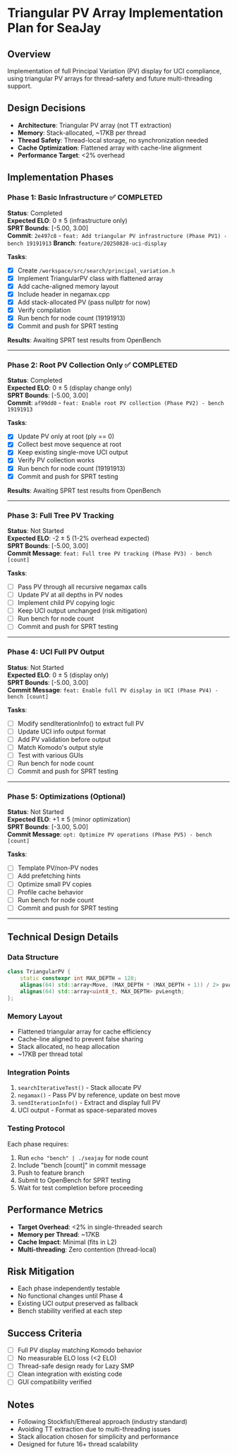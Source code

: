 # Triangular PV Array Implementation Plan for SeaJay

## Overview
Implementation of full Principal Variation (PV) display for UCI compliance, using triangular PV arrays for thread-safety and future multi-threading support.

## Design Decisions
- **Architecture**: Triangular PV array (not TT extraction)
- **Memory**: Stack-allocated, ~17KB per thread
- **Thread Safety**: Thread-local storage, no synchronization needed
- **Cache Optimization**: Flattened array with cache-line alignment
- **Performance Target**: <2% overhead

## Implementation Phases

### Phase 1: Basic Infrastructure ✅ COMPLETED
**Status**: Completed  
**Expected ELO**: 0 ± 5 (infrastructure only)  
**SPRT Bounds**: [-5.00, 3.00]  
**Commit**: `2e497c8` - `feat: Add triangular PV infrastructure (Phase PV1) - bench 19191913`
**Branch**: `feature/20250828-uci-display`

**Tasks**:
- [x] Create `/workspace/src/search/principal_variation.h`
- [x] Implement TriangularPV class with flattened array
- [x] Add cache-aligned memory layout
- [x] Include header in negamax.cpp
- [x] Add stack-allocated PV (pass nullptr for now)
- [x] Verify compilation
- [x] Run bench for node count (19191913)
- [x] Commit and push for SPRT testing

**Results**: Awaiting SPRT test results from OpenBench

---

### Phase 2: Root PV Collection Only ✅ COMPLETED
**Status**: Completed  
**Expected ELO**: 0 ± 5 (display change only)  
**SPRT Bounds**: [-5.00, 3.00]  
**Commit**: `af99dd0` - `feat: Enable root PV collection (Phase PV2) - bench 19191913`

**Tasks**:
- [x] Update PV only at root (ply == 0)
- [x] Collect best move sequence at root
- [x] Keep existing single-move UCI output
- [x] Verify PV collection works
- [x] Run bench for node count (19191913)
- [x] Commit and push for SPRT testing

**Results**: Awaiting SPRT test results from OpenBench

---

### Phase 3: Full Tree PV Tracking
**Status**: Not Started  
**Expected ELO**: -2 ± 5 (1-2% overhead expected)  
**SPRT Bounds**: [-5.00, 3.00]  
**Commit Message**: `feat: Full tree PV tracking (Phase PV3) - bench [count]`

**Tasks**:
- [ ] Pass PV through all recursive negamax calls
- [ ] Update PV at all depths in PV nodes
- [ ] Implement child PV copying logic
- [ ] Keep UCI output unchanged (risk mitigation)
- [ ] Run bench for node count
- [ ] Commit and push for SPRT testing

---

### Phase 4: UCI Full PV Output
**Status**: Not Started  
**Expected ELO**: 0 ± 5 (display only)  
**SPRT Bounds**: [-5.00, 3.00]  
**Commit Message**: `feat: Enable full PV display in UCI (Phase PV4) - bench [count]`

**Tasks**:
- [ ] Modify sendIterationInfo() to extract full PV
- [ ] Update UCI info output format
- [ ] Add PV validation before output
- [ ] Match Komodo's output style
- [ ] Test with various GUIs
- [ ] Run bench for node count
- [ ] Commit and push for SPRT testing

---

### Phase 5: Optimizations (Optional)
**Status**: Not Started  
**Expected ELO**: +1 ± 5 (minor optimization)  
**SPRT Bounds**: [-3.00, 5.00]  
**Commit Message**: `opt: Optimize PV operations (Phase PV5) - bench [count]`

**Tasks**:
- [ ] Template PV/non-PV nodes
- [ ] Add prefetching hints
- [ ] Optimize small PV copies
- [ ] Profile cache behavior
- [ ] Run bench for node count
- [ ] Commit and push for SPRT testing

---

## Technical Design Details

### Data Structure
```cpp
class TriangularPV {
    static constexpr int MAX_DEPTH = 128;
    alignas(64) std::array<Move, (MAX_DEPTH * (MAX_DEPTH + 1)) / 2> pvArray;
    alignas(64) std::array<uint8_t, MAX_DEPTH> pvLength;
};
```

### Memory Layout
- Flattened triangular array for cache efficiency
- Cache-line aligned to prevent false sharing
- Stack allocated, no heap allocation
- ~17KB per thread total

### Integration Points
1. `searchIterativeTest()` - Stack allocate PV
2. `negamax()` - Pass PV by reference, update on best move
3. `sendIterationInfo()` - Extract and display full PV
4. UCI output - Format as space-separated moves

### Testing Protocol
Each phase requires:
1. Run `echo "bench" | ./seajay` for node count
2. Include "bench [count]" in commit message
3. Push to feature branch
4. Submit to OpenBench for SPRT testing
5. Wait for test completion before proceeding

## Performance Metrics
- **Target Overhead**: <2% in single-threaded search
- **Memory per Thread**: ~17KB
- **Cache Impact**: Minimal (fits in L2)
- **Multi-threading**: Zero contention (thread-local)

## Risk Mitigation
- Each phase independently testable
- No functional changes until Phase 4
- Existing UCI output preserved as fallback
- Bench stability verified at each step

## Success Criteria
- [ ] Full PV display matching Komodo behavior
- [ ] No measurable ELO loss (<2 ELO)
- [ ] Thread-safe design ready for Lazy SMP
- [ ] Clean integration with existing code
- [ ] GUI compatibility verified

## Notes
- Following Stockfish/Ethereal approach (industry standard)
- Avoiding TT extraction due to multi-threading issues
- Stack allocation chosen for simplicity and performance
- Designed for future 16+ thread scalability